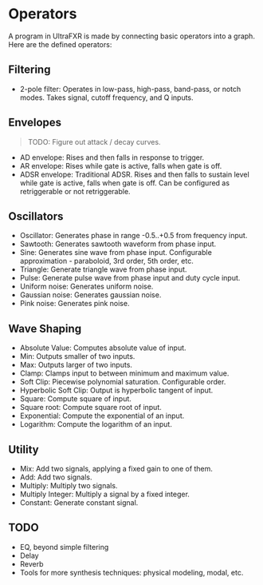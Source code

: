 # Operators

A program in UltraFXR is made by connecting basic operators into a graph. Here are the defined operators:

## Filtering

- 2-pole filter: Operates in low-pass, high-pass, band-pass, or notch modes. Takes signal, cutoff frequency, and Q inputs.

## Envelopes

> TODO: Figure out attack / decay curves.

- AD envelope: Rises and then falls in response to trigger.
- AR envelope: Rises while gate is active, falls when gate is off.
- ADSR envelope: Traditional ADSR. Rises and then falls to sustain level while gate is active, falls when gate is off. Can be configured as retriggerable or not retriggerable.

## Oscillators

- Oscillator: Generates phase in range -0.5..+0.5 from frequency input.
- Sawtooth: Generates sawtooth waveform from phase input.
- Sine: Generates sine wave from phase input. Configurable approximation - paraboloid, 3rd order, 5th order, etc.
- Triangle: Generate triangle wave from phase input.
- Pulse: Generate pulse wave from phase input and duty cycle input.
- Uniform noise: Generates uniform noise.
- Gaussian noise: Generates gaussian noise.
- Pink noise: Generates pink noise.

## Wave Shaping

- Absolute Value: Computes absolute value of input.
- Min: Outputs smaller of two inputs.
- Max: Outputs larger of two inputs.
- Clamp: Clamps input to between minimum and maximum value.
- Soft Clip: Piecewise polynomial saturation. Configurable order.
- Hyperbolic Soft Clip: Output is hyperbolic tangent of input.
- Square: Compute square of input.
- Square root: Compute square root of input.
- Exponential: Compute the exponential of an input.
- Logarithm: Compute the logarithm of an input.

## Utility

- Mix: Add two signals, applying a fixed gain to one of them.
- Add: Add two signals.
- Multiply: Multiply two signals.
- Multiply Integer: Multiply a signal by a fixed integer.
- Constant: Generate constant signal.

## TODO

- EQ, beyond simple filtering
- Delay
- Reverb
- Tools for more synthesis techniques: physical modeling, modal, etc.
